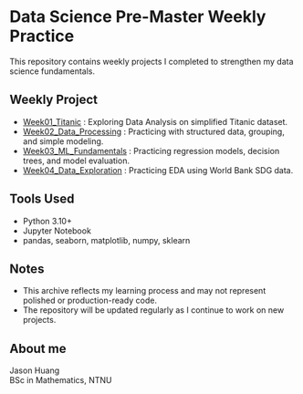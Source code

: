 # Data Science Pre-Master Weekly Practice

This repository contains weekly projects I completed to strengthen my data science fundamentals.

## Weekly Project

- [Week01_Titanic](./Week01_Titanic) : Exploring Data Analysis on simplified Titanic dataset.
- [Week02_Data_Processing](./Week02_Data_Processing) : Practicing with structured data, grouping, and simple modeling.
- [Week03_ML_Fundamentals](./Week03_ML_Fundamentals) : Practicing regression models, decision trees, and model evaluation.
- [Week04_Data_Exploration](./Week04_Data_Exploration) : Practicing EDA using World Bank SDG data.

## Tools Used

- Python 3.10+
- Jupyter Notebook
- pandas, seaborn, matplotlib, numpy, sklearn
  
## Notes

- This archive reflects my learning process and may not represent polished or production-ready code.
- The repository will be updated regularly as I continue to work on new projects.

## About me

Jason Huang  
BSc in Mathematics, NTNU 
